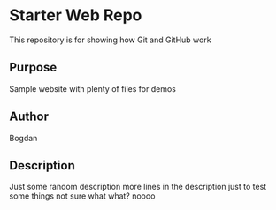 # Starter Web Repo

This repository is for showing how Git and GitHub work

## Purpose

Sample website with plenty of files for demos

## Author

Bogdan

## Description

Just some random description
more lines in the description
just to test
some things
not sure what
what? noooo